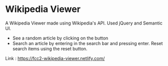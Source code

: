 # Wikipedia Viewer

A Wikipedia Viewer made using Wikipedia's API. Used jQuery and Semantic UI.

* See a random article by clicking on the button
* Search an article by entering in the search bar and pressing enter. Reset search items using the reset button.

Link : https://fcc2-wikipedia-viewer.netlify.com/
